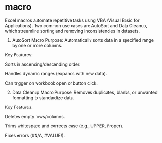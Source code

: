 # macro
Excel macros automate repetitive tasks using VBA (Visual Basic for Applications). Two common use cases are AutoSort and Data Cleanup, which streamline sorting and removing inconsistencies in datasets.

1. AutoSort Macro
Purpose: Automatically sorts data in a specified range by one or more columns.

Key Features:

Sorts in ascending/descending order.

Handles dynamic ranges (expands with new data).

Can trigger on workbook open or button click.

2. Data Cleanup Macro
Purpose: Removes duplicates, blanks, or unwanted formatting to standardize data.

Key Features:

Deletes empty rows/columns.

Trims whitespace and corrects case (e.g., UPPER, Proper).

Fixes errors (#N/A, #VALUE!).
